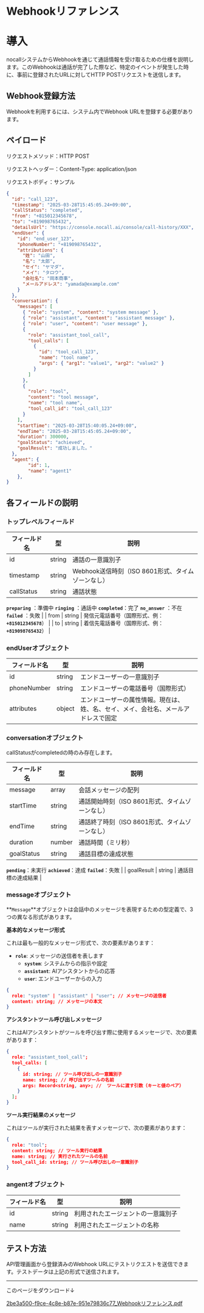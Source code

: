 # Webhookリファレンス

# 導入

nocallシステムからWebhookを通じて通話情報を受け取るための仕様を説明します。このWebhookは通話が完了した際など、特定のイベントが発生した時に、事前に登録されたURLに対してHTTP POSTリクエストを送信します。

## Webhook登録方法

Webhookを利用するには、システム内でWebhook URLを登録する必要があります。

## ペイロード

リクエストメソッド：HTTP POST

リクエストヘッダー：Content-Type: application/json

リクエストボディ：サンプル

```json
{
  "id": "call_123",
  "timestamp": "2025-03-28T15:45:05.24+09:00",
  "callStatus": "completed",
  "from": "+815012345678",
  "to": "+819098765432",
  "detailsUrl": "https://console.nocall.ai/console/call-history/XXX",
  "endUser": {
    "id": "end_user_123",
    "phoneNumber": "+819098765432",
    "attributions": {
      "姓": "山田",
      "名": "太郎",
      "セイ": "ヤマダ",
      "メイ": "タロウ",
      "会社名": "岡本商事",
      "メールアドレス": "yamada@example.com"
    }
  },
  "conversation": {
    "messages": [
      { "role": "system", "content": "system message" },
      { "role": "assistant", "content": "assistant message" },
      { "role": "user", "content": "user message" },
      {
        "role": "assistant_tool_call",
        "tool_calls": [
          {
            "id": "tool_call_123",
            "name": "tool name",
            "args": { "arg1": "value1", "arg2": "value2" }
          }
        ]
      },
      {
        "role": "tool",
        "content": "tool message",
        "name": "tool name",
        "tool_call_id": "tool_call_123"
      }
    ],
    "startTime": "2025-03-28T15:40:05.24+09:00",
    "endTime": "2025-03-28T15:45:05.24+09:00",
    "duration": 300000,
    "goalStatus": "achieved",
    "goalResult": "成功しました。"
  },
  "agent": {
		"id": 1,
		"name": "agent1"
	},
}
```

## **各フィールドの説明**

### **トップレベルフィールド**

| フィールド名 | 型 | 説明 |
| --- | --- | --- |
| id | string | 通話の一意識別子 |
| timestamp | string | Webhook送信時刻（ISO 8601形式、タイムゾーンなし） |
| callStatus | string | 通話状態
**`preparing`** ：準備中
**`ringing`** ：通話中
**`completed`**：完了
**`no_answer`** ：不在
**`failed`** ：失敗 |
| from | string | 発信元電話番号（国際形式、例：**`+815012345678`**） |
| to | string | 着信先電話番号（国際形式、例：**`+819098765432`**） |

### **endUserオブジェクト**

| フィールド名 | 型 | 説明 |
| --- | --- | --- |
| id | string | エンドユーザーの一意識別子 |
| phoneNumber | string | エンドユーザーの電話番号（国際形式） |
| attributes | object | エンドユーザーの属性情報。現在は、姓、名、セイ、メイ、会社名、メールアドレスで固定 |

### **conversationオブジェクト**

callStatusがcompletedの時のみ存在します。

| フィールド名 | 型 | 説明 |
| --- | --- | --- |
| message | array | 会話メッセージの配列 |
| startTime | string | 通話開始時刻（ISO 8601形式、タイムゾーンなし） |
| endTime | string | 通話終了時刻（ISO 8601形式、タイムゾーンなし） |
| duration | number | 通話時間（ミリ秒） |
| goalStatus | string | 通話目標の達成状態
**`pending`**：未実行
**`achieved`**：達成
**`failed`**：失敗 |
| goalResult | string | 通話目標の達成結果 |

### **messageオブジェクト**

**`Message`**オブジェクトは会話中のメッセージを表現するための型定義で、3つの異なる形式があります。

**基本的なメッセージ形式**

これは最も一般的なメッセージ形式で、次の要素があります：

- **`role`**: メッセージの送信者を表します
    - **`system`**: システムからの指示や設定
    - **`assistant`**: AIアシスタントからの応答
    - **`user`**: エンドユーザーからの入力

```json
{
  role: "system" | "assistant" | "user"; // メッセージの送信者
  content: string; // メッセージの本文
}
```

**アシスタントツール呼び出しメッセージ**

これはAIアシスタントがツールを呼び出す際に使用するメッセージで、次の要素があります：

```json
{
  role: "assistant_tool_call";
  tool_calls: [
    {
      id: string; // ツール呼び出しの一意識別子
      name: string; // 呼び出すツールの名前
      args: Record<string, any>; //  ツールに渡す引数（キーと値のペア）
    }
  ];
}
```

**ツール実行結果のメッセージ**

これはツールが実行された結果を表すメッセージで、次の要素があります：

```json
{
  role: "tool";
  content: string; // ツール実行の結果
  name: string; // 実行されたツールの名前
  tool_call_id: string; // ツール呼び出しの一意識別子
}
```

### **angentオブジェクト**

| フィールド名 | 型 | 説明 |
| --- | --- | --- |
| id | string | 利用されたエージェントの一意識別子 |
| name | string | 利用されたエージェントの名称 |

## **テスト方法**

API管理画面から登録済みのWebhook URLにテストリクエストを送信できます。テストデータは上記の形式で送信されます。

---

このページをダウンロード↓

[2be3a500-f9ce-4c8e-b87e-951e79836c77_Webhookリファレンス.pdf](Webhook%E3%83%AA%E3%83%95%E3%82%A1%E3%83%AC%E3%83%B3%E3%82%B9%201c0295fd2008809ea92ec600fa7f16d2/2be3a500-f9ce-4c8e-b87e-951e79836c77_Webhook%E3%83%AA%E3%83%95%E3%82%A1%E3%83%AC%E3%83%B3%E3%82%B9.pdf)